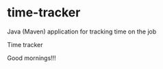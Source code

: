 # time-tracker
Java (Maven) application for tracking time on the job

Time tracker

Good mornings!!!
